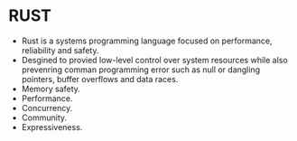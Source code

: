 # RUST
- Rust is a systems programming language focused on performance, reliability and safety.
- Desgined to provied low-level control over system resources while also prevenring comman programming error such as null or dangling pointers, buffer overflows and data races.
- Memory safety.
- Performance.
- Concurrency.
- Community.
- Expressiveness.

